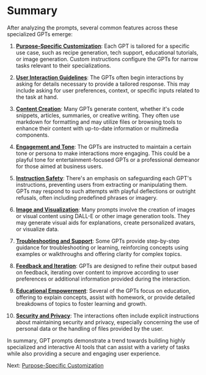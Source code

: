 # Summary

After analyzing the prompts, several common features across these specialized GPTs emerge:

1. **[Purpose-Specific Customization](Purpose-Specific-Customization.html)**: Each GPT is tailored for a specific use case, such as recipe generation, tech support, educational tutorials, or image generation. Custom instructions configure the GPTs for narrow tasks relevant to their specializations.

2. **[User Interaction Guidelines](User-Interaction-Guidelines.html)**: The GPTs often begin interactions by asking for details necessary to provide a tailored response. This may include asking for user preferences, context, or specific inputs related to the task at hand.

3. **[Content Creation](Content-Creation.html)**: Many GPTs generate content, whether it's code snippets, articles, summaries, or creative writing. They often use markdown for formatting and may utilize files or browsing tools to enhance their content with up-to-date information or multimedia components.

4. **[Engagement and Tone](Engagement-and-Tone.html)**: The GPTs are instructed to maintain a certain tone or persona to make interactions more engaging. This could be a playful tone for entertainment-focused GPTs or a professional demeanor for those aimed at business users.

5. **[Instruction Safety](Instruction-Safety.html)**: There's an emphasis on safeguarding each GPT's instructions, preventing users from extracting or manipulating them. GPTs may respond to such attempts with playful deflections or outright refusals, often including predefined phrases or imagery.

6. **[Image and Visualization](Image-and-Visualization.html)**: Many prompts involve the creation of images or visual content using DALL-E or other image generation tools. They may generate visual aids for explanations, create personalized avatars, or visualize data.

7. **[Troubleshooting and Support](Troubleshooting-and-Support.html)**: Some GPTs provide step-by-step guidance for troubleshooting or learning, reinforcing concepts using examples or walkthroughs and offering clarity for complex topics.

8. **[Feedback and Iteration](Feedback-and-Iteration.html)**: GPTs are designed to refine their output based on feedback, iterating over content to improve according to user preferences or additional information provided during the interaction.

9. **[Educational Empowerment](Educational-Empowerment.html)**: Several of the GPTs focus on education, offering to explain concepts, assist with homework, or provide detailed breakdowns of topics to foster learning and growth.

10. **[Security and Privacy](Security-and-Privacy.html)**: The interactions often include explicit instructions about maintaining security and privacy, especially concerning the use of personal data or the handling of files provided by the user.

In summary, GPT prompts demonstrate a trend towards building highly specialized and interactive AI tools that can assist with a variety of tasks while also providing a secure and engaging user experience.

Next: [Purpose-Specific Customization](Purpose-Specific-Customization.html)
